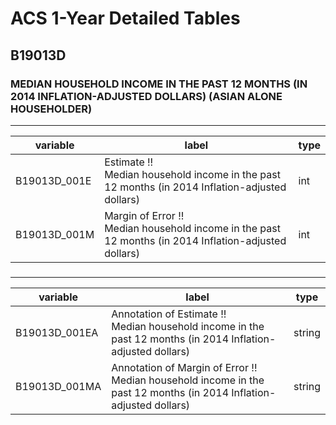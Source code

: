 # ACS 1-Year Detailed Tables

## B19013D

### MEDIAN HOUSEHOLD INCOME IN THE PAST 12 MONTHS (IN 2014 INFLATION-ADJUSTED DOLLARS) (ASIAN ALONE HOUSEHOLDER)

___

| variable | label | type |
| ----- | ----- | ----- |
| B19013D_001E | Estimate !!<br>Median household income in the past 12 months (in 2014 Inflation-adjusted dollars) | int |
| B19013D_001M | Margin of Error !!<br>Median household income in the past 12 months (in 2014 Inflation-adjusted dollars) | int |
### 

___

| variable | label | type |
| ----- | ----- | ----- |
| B19013D_001EA | Annotation of Estimate !!<br>Median household income in the past 12 months (in 2014 Inflation-adjusted dollars) | string |
| B19013D_001MA | Annotation of Margin of Error !!<br>Median household income in the past 12 months (in 2014 Inflation-adjusted dollars) | string |

